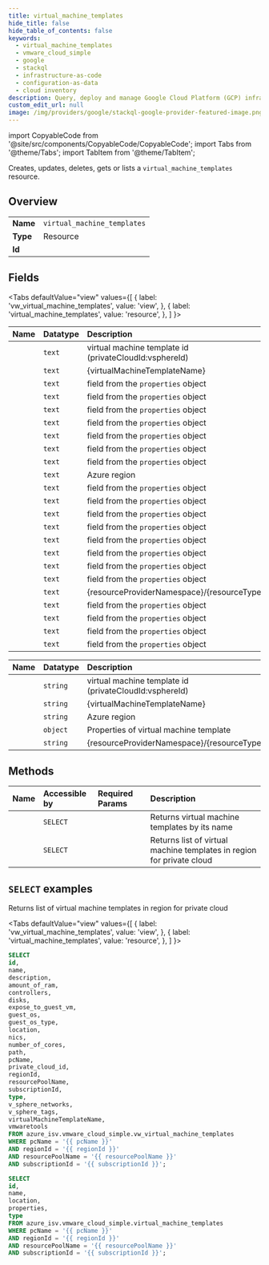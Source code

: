 ```yaml
---
title: virtual_machine_templates
hide_title: false
hide_table_of_contents: false
keywords:
  - virtual_machine_templates
  - vmware_cloud_simple
  - google
  - stackql
  - infrastructure-as-code
  - configuration-as-data
  - cloud inventory
description: Query, deploy and manage Google Cloud Platform (GCP) infrastructure and resources using SQL
custom_edit_url: null
image: /img/providers/google/stackql-google-provider-featured-image.png
---
```


import CopyableCode from '@site/src/components/CopyableCode/CopyableCode';
import Tabs from '@theme/Tabs';
import TabItem from '@theme/TabItem';

Creates, updates, deletes, gets or lists a <code>virtual_machine_templates</code> resource.

## Overview
<table><tbody>
<tr><td><b>Name</b></td><td><code>virtual_machine_templates</code></td></tr>
<tr><td><b>Type</b></td><td>Resource</td></tr>
<tr><td><b>Id</b></td><td><CopyableCode code="azure_isv.vmware_cloud_simple.virtual_machine_templates" /></td></tr>
</tbody></table>

## Fields
<Tabs
    defaultValue="view"
    values={[
        { label: 'vw_virtual_machine_templates', value: 'view', },
        { label: 'virtual_machine_templates', value: 'resource', },
    ]
}>
<TabItem value="view">

| Name | Datatype | Description |
|:-----|:---------|:------------|
| <CopyableCode code="id" /> | `text` | virtual machine template id (privateCloudId:vsphereId) |
| <CopyableCode code="name" /> | `text` | {virtualMachineTemplateName} |
| <CopyableCode code="description" /> | `text` | field from the `properties` object |
| <CopyableCode code="amount_of_ram" /> | `text` | field from the `properties` object |
| <CopyableCode code="controllers" /> | `text` | field from the `properties` object |
| <CopyableCode code="disks" /> | `text` | field from the `properties` object |
| <CopyableCode code="expose_to_guest_vm" /> | `text` | field from the `properties` object |
| <CopyableCode code="guest_os" /> | `text` | field from the `properties` object |
| <CopyableCode code="guest_os_type" /> | `text` | field from the `properties` object |
| <CopyableCode code="location" /> | `text` | Azure region |
| <CopyableCode code="nics" /> | `text` | field from the `properties` object |
| <CopyableCode code="number_of_cores" /> | `text` | field from the `properties` object |
| <CopyableCode code="path" /> | `text` | field from the `properties` object |
| <CopyableCode code="pcName" /> | `text` | field from the `properties` object |
| <CopyableCode code="private_cloud_id" /> | `text` | field from the `properties` object |
| <CopyableCode code="regionId" /> | `text` | field from the `properties` object |
| <CopyableCode code="resourcePoolName" /> | `text` | field from the `properties` object |
| <CopyableCode code="subscriptionId" /> | `text` | field from the `properties` object |
| <CopyableCode code="type" /> | `text` | {resourceProviderNamespace}/{resourceType} |
| <CopyableCode code="v_sphere_networks" /> | `text` | field from the `properties` object |
| <CopyableCode code="v_sphere_tags" /> | `text` | field from the `properties` object |
| <CopyableCode code="virtualMachineTemplateName" /> | `text` | field from the `properties` object |
| <CopyableCode code="vmwaretools" /> | `text` | field from the `properties` object |
</TabItem>
<TabItem value="resource">

| Name | Datatype | Description |
|:-----|:---------|:------------|
| <CopyableCode code="id" /> | `string` | virtual machine template id (privateCloudId:vsphereId) |
| <CopyableCode code="name" /> | `string` | {virtualMachineTemplateName} |
| <CopyableCode code="location" /> | `string` | Azure region |
| <CopyableCode code="properties" /> | `object` | Properties of virtual machine template |
| <CopyableCode code="type" /> | `string` | {resourceProviderNamespace}/{resourceType} |
</TabItem></Tabs>

## Methods
| Name | Accessible by | Required Params | Description |
|:-----|:--------------|:----------------|:------------|
| <CopyableCode code="get" /> | `SELECT` | <CopyableCode code="pcName, regionId, subscriptionId, virtualMachineTemplateName" /> | Returns virtual machine templates by its name |
| <CopyableCode code="list" /> | `SELECT` | <CopyableCode code="pcName, regionId, resourcePoolName, subscriptionId" /> | Returns list of virtual machine templates in region for private cloud |

## `SELECT` examples

Returns list of virtual machine templates in region for private cloud

<Tabs
    defaultValue="view"
    values={[
        { label: 'vw_virtual_machine_templates', value: 'view', },
        { label: 'virtual_machine_templates', value: 'resource', },
    ]
}>
<TabItem value="view">

```sql
SELECT
id,
name,
description,
amount_of_ram,
controllers,
disks,
expose_to_guest_vm,
guest_os,
guest_os_type,
location,
nics,
number_of_cores,
path,
pcName,
private_cloud_id,
regionId,
resourcePoolName,
subscriptionId,
type,
v_sphere_networks,
v_sphere_tags,
virtualMachineTemplateName,
vmwaretools
FROM azure_isv.vmware_cloud_simple.vw_virtual_machine_templates
WHERE pcName = '{{ pcName }}'
AND regionId = '{{ regionId }}'
AND resourcePoolName = '{{ resourcePoolName }}'
AND subscriptionId = '{{ subscriptionId }}';
```
</TabItem>
<TabItem value="resource">


```sql
SELECT
id,
name,
location,
properties,
type
FROM azure_isv.vmware_cloud_simple.virtual_machine_templates
WHERE pcName = '{{ pcName }}'
AND regionId = '{{ regionId }}'
AND resourcePoolName = '{{ resourcePoolName }}'
AND subscriptionId = '{{ subscriptionId }}';
```
</TabItem></Tabs>

